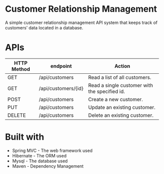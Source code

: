 # Customer Relationship Management


A simple customer relationship management API system that keeps track of customers’ data located in a database.

# APIs


| HTTP Method | endpoint | Action |
| --- | --- | --- |
| GET | /api/customers | Read a list of all customers. |
| GET | /api/customers/{id} | Read a single customer with the specified id. |
| POST | /api/customers | Create a new customer. |
| PUT | /api/customers | Update an existing customer. |
| DELETE | /api/customers | Delete an existing customer. |

# Built with


- Spring MVC - The web framework used
- Hibernate - The ORM used
- Mysql - The database used
- Maven - Dependency Management
